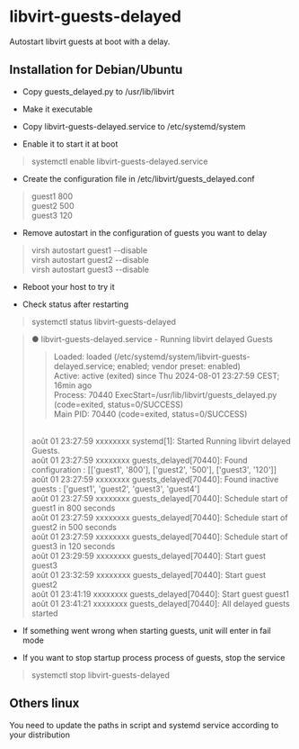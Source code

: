 # libvirt-guests-delayed
Autostart libvirt guests at boot with a delay.

Installation for Debian/Ubuntu
------------------------------

- Copy guests_delayed.py to /usr/lib/libvirt

- Make it executable

- Copy libvirt-guests-delayed.service to /etc/systemd/system

- Enable it to start it at boot

> systemctl enable libvirt-guests-delayed.service

- Create the configuration file in /etc/libvirt/guests_delayed.conf

> guest1 800<br>
> guest2 500<br>
> guest3 120

- Remove autostart in the configuration of guests you want to delay

> virsh autostart guest1 --disable<br>
> virsh autostart guest2 --disable<br>
> virsh autostart guest3 --disable

- Reboot your host to try it

- Check status after restarting

> systemctl status libvirt-guests-delayed

> ● libvirt-guests-delayed.service - Running libvirt delayed Guests<br>
>> Loaded: loaded (/etc/systemd/system/libvirt-guests-delayed.service; enabled; vendor preset: enabled)<br>
>> Active: active (exited) since Thu 2024-08-01 23:27:59 CEST; 16min ago<br>
>> Process: 70440 ExecStart=/usr/lib/libvirt/guests_delayed.py (code=exited, status=0/SUCCESS)<br>
>> Main PID: 70440 (code=exited, status=0/SUCCESS)<br>
> <br>
> août 01 23:27:59 xxxxxxxx systemd[1]: Started Running libvirt delayed Guests.<br>
> août 01 23:27:59 xxxxxxxx guests_delayed[70440]: Found configuration : [['guest1', '800'], ['guest2', '500'], ['guest3', '120']]<br>
> août 01 23:27:59 xxxxxxxx guests_delayed[70440]: Found inactive guests : ['guest1', 'guest2', 'guest3', 'guest4']<br>
> août 01 23:27:59 xxxxxxxx guests_delayed[70440]: Schedule start of guest1 in 800 seconds<br>
> août 01 23:27:59 xxxxxxxx guests_delayed[70440]: Schedule start of guest2 in 500 seconds<br>
> août 01 23:27:59 xxxxxxxx guests_delayed[70440]: Schedule start of guest3 in 120 seconds<br>
> août 01 23:29:59 xxxxxxxx guests_delayed[70440]: Start guest guest3<br>
> août 01 23:32:59 xxxxxxxx guests_delayed[70440]: Start guest guest2<br>
> août 01 23:41:19 xxxxxxxx guests_delayed[70440]: Start guest guest1<br>
> août 01 23:41:21 xxxxxxxx guests_delayed[70440]: All delayed guests started

- If something went wrong when starting guests, unit will enter in fail mode

- If you want to stop startup process process of guests, stop the service

> systemctl stop libvirt-guests-delayed

Others linux
------------

You need to update the paths in script and systemd service according to your distribution

